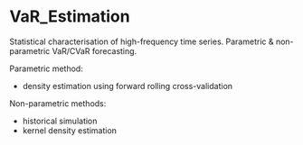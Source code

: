 # VaR_Estimation

Statistical characterisation of high-frequency time series. Parametric & non-parametric VaR/CVaR forecasting.

Parametric method:
- density estimation using forward rolling cross-validation  

Non-parametric methods:  
- historical simulation  
- kernel density estimation
